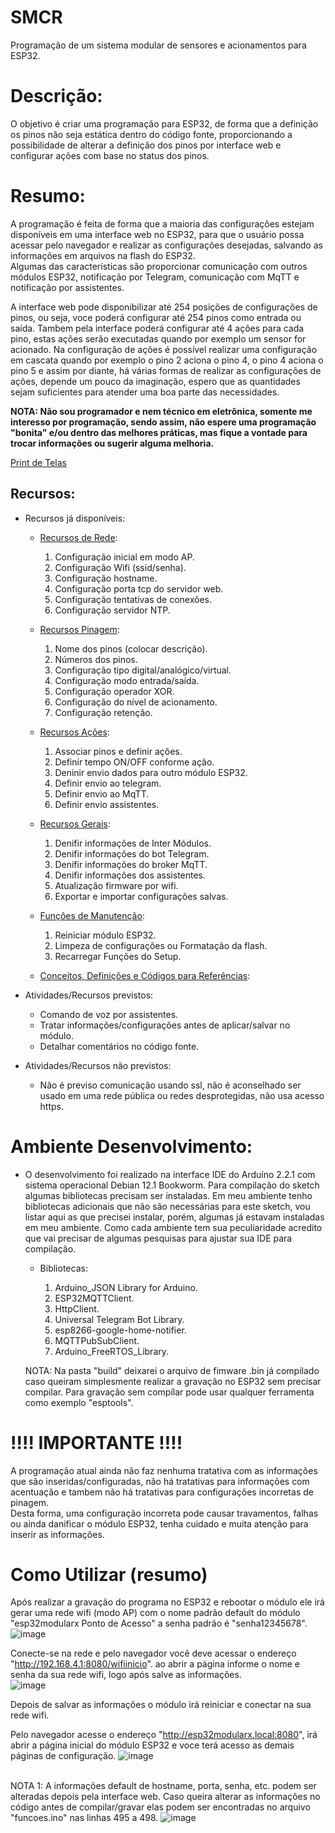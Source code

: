 # SMCR
Programação de um sistema modular de sensores e acionamentos para ESP32.

# Descrição:
O objetivo é criar uma programação para ESP32, de forma que a definição os pinos não seja estática dentro do código fonte, proporcionando a possibilidade de alterar a definição dos pinos por interface web e configurar ações com base no status dos pinos.

# Resumo:
A programação é feita de forma que a maioria das configurações estejam disponíveis em uma interface web no ESP32, para que o usuário possa acessar pelo navegador e realizar as configurações desejadas, salvando as informações em arquivos na flash do ESP32.<br>
Algumas das características são proporcionar comunicação com outros módulos ESP32, notificação por Telegram, comunicação com MqTT e notificação por assistentes.

A interface web pode disponibilizar até 254 posições de configurações de pinos, ou seja, voce poderá configurar até 254 pinos como entrada ou saída. Tambem pela interface poderá configurar até 4 ações para cada pino, estas ações serão executadas quando por exemplo um sensor for acionado. Na configuração de ações é possível realizar uma configuração em cascata quando por exemplo o pino 2 aciona o pino 4, o pino 4 aciona o pino 5 e assim por diante, há várias formas de realizar as configurações de ações, depende um pouco da imaginação, espero que as quantidades sejam suficientes para atender uma boa parte das necessidades.

**NOTA: Não sou programador e nem técnico em eletrônica, somente me interesso por programação, sendo assim, não espere uma programação "bonita" e/ou dentro das melhores práticas, mas fique a vontade para trocar informações ou sugerir alguma melhoria.**

[Print de Telas](manual/telas/prints.md)

## Recursos:
- Recursos já disponíveis: 

  - [Recursos de Rede](manual/rede.md):
    1. Configuração inicial em modo AP.
    2. Configuração Wifi (ssid/senha).
    3. Configuração hostname.
    4. Configuração porta tcp do servidor web.
    5. Configuração tentativas de conexões.
    6. Configuração servidor NTP.

  - [Recursos Pinagem](manual/pinos.md):
    1. Nome dos pinos (colocar descrição).
    2. Números dos pinos.
    3. Configuração tipo digital/analógico/virtual.
    4. Configuração modo entrada/saída.
    5. Configuração operador XOR.
    6. Configuração do nível de acionamento.
    7. Configuração retenção.

  - [Recursos Ações](manual/acoes.md):
    1. Associar pinos e definir ações.
    2. Definir tempo ON/OFF conforme ação.
    3. Deninir envio dados para outro módulo ESP32.
    4. Definir envio ao telegram.
    5. Definir envio ao MqTT.
    6. Definir envio assistentes.

  - [Recursos Gerais](manual/configgeral.md):
    1. Denifir informações de Inter Módulos.
    2. Denifir informações do bot Telegram.
    3. Denifir informações do broker MqTT.
    4. Denifir informações dos assistentes.
    5. Atualização firmware por wifi.
    6. Exportar e importar configurações salvas.

  - [Funções de Manutenção](manual/funmanu.md):
    1. Reiniciar módulo ESP32.
    2. Limpeza de configurações ou Formatação da flash.
    3. Recarregar Funções do Setup.

  - [Conceitos, Definições e Códigos para Referências](manual/ref.md):

- Atividades/Recursos previstos:
  - Comando de voz por assistentes.
  - Tratar informações/configurações antes de aplicar/salvar no módulo.
  - Detalhar comentários no código fonte.

- Atividades/Recursos não previstos:
  - Não é previso comunicação usando ssl, não é aconselhado ser usado em uma rede pública ou redes desprotegidas, não usa acesso https.

# Ambiente Desenvolvimento:
- O desenvolvimento foi realizado na interface IDE do Arduíno 2.2.1 com sistema operacional Debian 12.1 Bookworm. Para compilação do sketch algumas bibliotecas precisam ser instaladas. Em meu ambiente tenho bibliotecas adicionais que não são necessárias para este sketch, vou listar aqui as que precisei instalar, porém, algumas já estavam instaladas em meu ambiente. Como cada ambiente tem sua peculiaridade acredito que vai precisar de algumas pesquisas para ajustar sua IDE para compilação.

  - Bibliotecas:

    1. Arduino_JSON Library for Arduino.
    2. ESP32MQTTClient.
    3. HttpClient.
    4. Universal Telegram Bot Library.
    5. esp8266-google-home-notifier.
    6. MQTTPubSubClient.
    7. Arduino_FreeRTOS_Library.
     
  NOTA: Na pasta "build" deixarei o arquivo de fimware .bin já compilado caso queiram simplesmente realizar a gravação no ESP32 sem precisar compilar. Para gravação sem compílar pode usar qualquer ferramenta como exemplo "esptools".

# !!!! IMPORTANTE !!!!
A programação atual ainda não faz nenhuma tratativa com as informações que são inseridas/configuradas, não há tratativas para informações com acentuação e tambem não há tratativas para configurações incorretas de pinagem.<br>
Desta forma, uma configuração incorreta pode causar travamentos, falhas ou ainda danificar o módulo ESP32, tenha cuidado e muita atenção para inserir as informações.


# Como Utilizar (resumo)
Após realizar a gravação do programa no ESP32 e rebootar o módulo ele irá gerar uma rede wifi (modo AP) com o nome padrão default do módulo "esp32modularx Ponto de Acesso" a senha padrão é "senha12345678".<br>
![image](https://github.com/rede-analista/smcr/assets/66534023/50d66af1-0918-4cfd-87c9-e04728b089dc)

Conecte-se na rede e pelo navegador você deve acessar o endereço "http://192.168.4.1:8080/wifiinicio". ao abrir a página informe o nome e senha da sua rede wifi, logo após salve as informações.<br>
![image](https://github.com/rede-analista/smcr/assets/66534023/bb87e3e0-50be-4dfb-96fe-4497856e6943)


Depois de salvar as informações o módulo irá reiniciar e conectar na sua rede wifi.<br>


Pelo navegador acesse o endereço "http://esp32modularx.local:8080", irá abrir a página inicial do módulo ESP32 e voce terá acesso as demais páginas de configuração.
![image](https://github.com/rede-analista/smcr/assets/66534023/b9916154-7022-4b81-8bec-21aed7f1cd27)






<br>NOTA 1: A informações default de hostname, porta, senha, etc. podem ser alteradas depois pela interface web. Caso queira alterar as informações no código antes de compilar/gravar elas podem ser encontradas no arquivo "funcoes.ino" nas linhas 495 a 498.
![image](https://github.com/rede-analista/smcr/assets/66534023/7ba3fe7a-30c6-4afc-a335-33dfb037514c)
